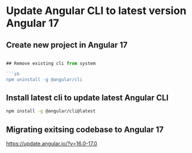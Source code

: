 # Update Angular CLI to latest version Angular 17

## Create new project in Angular 17

```  node.js versions: v18.13.0

## Remove existing cli from system 

```sh
npm uninstall -g @angular/cli 
```

## Install latest cli to update latest Angular CLI 

```sh
npm install -g @angular/cli@latest
```

## Migrating exitsing codebase to Angular 17

https://update.angular.io/?v=16.0-17.0

 
